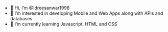 - 👋 Hi, I’m @Idreesanwar1998
- 👀 I’m interested in developing Mobile and Web Apps along with APIs and databases
- 🌱 I’m currently learning Javascript, HTML and CSS

<!---
Idreesanwar1998/Idreesanwar1998 is a ✨ special ✨ repository because its `README.md` (this file) appears on your GitHub profile.
You can click the Preview link to take a look at your changes.
--->
